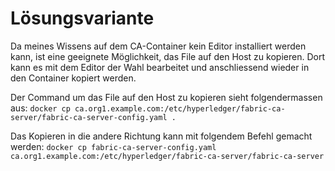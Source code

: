 # Lösungsvariante
Da meines Wissens auf dem CA-Container kein Editor installiert werden kann, ist eine geeignete Möglichkeit, das File auf den Host zu kopieren. Dort kann es mit dem Editor der Wahl bearbeitet und anschliessend wieder in den Container kopiert werden.

Der Command um das File auf den Host zu kopieren sieht folgendermassen aus:
`docker cp ca.org1.example.com:/etc/hyperledger/fabric-ca-server/fabric-ca-server-config.yaml .`

Das Kopieren in die andere Richtung kann mit folgendem Befehl gemacht werden:
`docker cp fabric-ca-server-config.yaml ca.org1.example.com:/etc/hyperledger/fabric-ca-server/fabric-ca-server`
